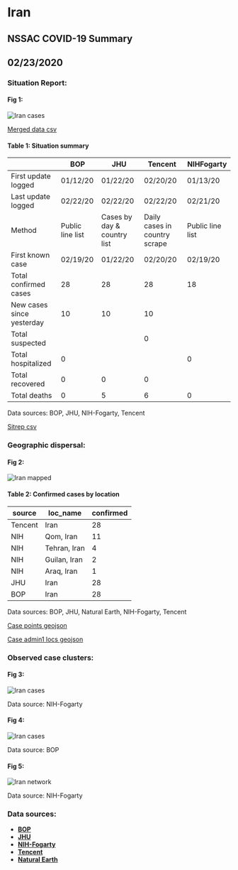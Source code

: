 # Iran
## NSSAC COVID-19 Summary
## 02/23/2020



### Situation Report:
#### Fig 1:
![Iran cases](../merged_histories/Iran_merged_histories.png)

[Merged data csv](https://github.com/SchlittDataSci/SchlittDataSci.github.io/blob/master/data/tables/Iran_merged_daily.csv)

#### Table 1: Situation summary


|                           | BOP              | JHU                         | Tencent                       | NIHFogarty       |
|---------------------------|------------------|-----------------------------|-------------------------------|------------------|
| First update logged       | 01/12/20         | 01/22/20                    | 02/20/20                      | 01/13/20         |
| Last update logged        | 02/22/20         | 02/22/20                    | 02/22/20                      | 02/21/20         |
| Method                    | Public line list | Cases by day & country list | Daily cases in country scrape | Public line list |
| First known case          | 02/19/20         | 01/22/20                    | 02/20/20                      | 02/19/20         |
| Total confirmed cases     | 28               | 28                          | 28                            | 18               |
| New cases since yesterday | 10               | 10                          | 10                            |                  |
| Total suspected           |                  |                             | 0                             |                  |
| Total hospitalized        | 0                |                             |                               | 0                |
| Total recovered           | 0                | 0                           | 0                             |                  |
| Total deaths              | 0                | 5                           | 6                             | 0                |

Data sources: BOP, JHU, NIH-Fogarty, Tencent


[Sitrep csv](https://github.com/SchlittDataSci/SchlittDataSci.github.io/blob/master/data/tables/Iran_sitrep.csv)

### Geographic dispersal:
#### Fig 2:
![Iran mapped](../case_locs/Iran_case_locs.png)

#### Table 2: Confirmed cases by location


| source   | loc_name     |   confirmed |
|----------|--------------|-------------|
| Tencent  | Iran         |          28 |
| NIH      | Qom, Iran    |          11 |
| NIH      | Tehran, Iran |           4 |
| NIH      | Guilan, Iran |           2 |
| NIH      | Araq, Iran   |           1 |
| JHU      | Iran         |          28 |
| BOP      | Iran         |          28 |

Data sources: BOP, JHU, Natural Earth, NIH-Fogarty, Tencent


[Case points geojson](https://github.com/SchlittDataSci/SchlittDataSci.github.io/blob/master/data/shapes/Iran_case_locs.geojson)

[Case admin1 locs geojson](https://github.com/SchlittDataSci/SchlittDataSci.github.io/blob/master/data/shapes/Iran_admin1_locs.geojson)

### Observed case clusters:
#### Fig 3:
![Iran cases](../cluster_analysis/Iran_imported_cases_NIHFogarty.png)



Data source: NIH-Fogarty


#### Fig 4:
![Iran cases](../cluster_analysis/Iran_imported_cases_BOP.png)



Data source: BOP


#### Fig 5:
![Iran network](../autochthonous_networks/Iran_network.png)



Data source: NIH-Fogarty


### Data sources:
* **[BOP](https://github.com/beoutbreakprepared/nCoV2019)**
* **[JHU](https://github.com/CSSEGISandData/COVID-19)** 
* **[NIH-Fogarty](https://docs.google.com/spreadsheets/d/1jS24DjSPVWa4iuxuD4OAXrE3QeI8c9BC1hSlqr-NMiU/edit#gid=1187587451)** 
* **[Tencent](https://news.qq.com/zt2020/page/feiyan.htm)**
* **[Natural Earth](https://www.naturalearthdata.com/forums/forum/natural-earth-map-data/cultural-vectors/admin-1-states-provinces-and-their-boundaries/)**

<!-- Global site tag (gtag.js) - Google Analytics -->
<script async src="https://www.googletagmanager.com/gtag/js?id=UA-158816269-1"></script>
<script>
  window.dataLayer = window.dataLayer || [];
  function gtag(){dataLayer.push(arguments);}
  gtag('js', new Date());

  gtag('config', 'UA-158816269-1');
</script>
